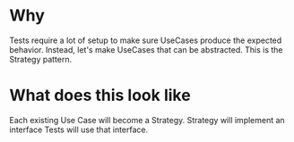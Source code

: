 # Why
Tests require a lot of setup to make sure UseCases produce the expected behavior.
Instead, let's make UseCases that can be abstracted.
This is the Strategy pattern.

# What does this look like
Each existing Use Case will become a Strategy.
Strategy will implement an interface
Tests will use that interface.